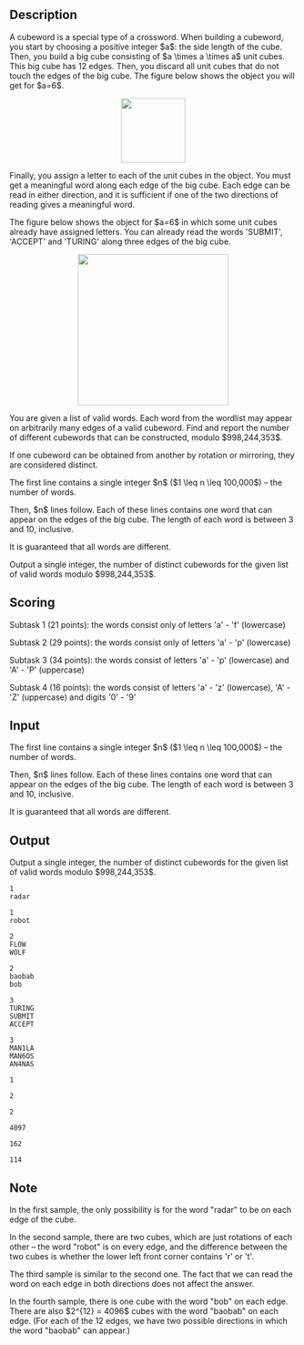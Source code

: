 ## Description

<div><p>A <span class="tex-font-style-bf">cubeword</span> is a special type of a crossword. When building a cubeword, you start by choosing a positive integer $a$: the side length of the cube. Then, you build a big cube consisting of $a \times a \times a$ unit cubes. This big cube has 12 edges. Then, you discard all unit cubes that do not touch the edges of the big cube. The figure below shows the object you will get for $a=6$.</p><center> <img class="tex-graphics" height="113px" src="file://JbwU8NGY.png" style="max-width: 100.0%;max-height: 100.0%;"> </center><p>Finally, you assign a letter to each of the unit cubes in the object. You must get a meaningful word along each edge of the big cube. Each edge can be read in either direction, and it is sufficient if one of the two directions of reading gives a meaningful word.</p><p>The figure below shows the object for $a=6$ in which some unit cubes already have assigned letters. You can already read the words '<span class="tex-font-style-tt">SUBMIT</span>', '<span class="tex-font-style-tt">ACCEPT</span>' and '<span class="tex-font-style-tt">TURING</span>' along three edges of the big cube.</p><center> <img class="tex-graphics" height="265px" src="file://UfzWhTsZ.png" style="max-width: 100.0%;max-height: 100.0%;"> </center><p>You are given a list of valid words. Each word from the wordlist may appear on arbitrarily many edges of a valid cubeword. Find and report the number of different cubewords that can be constructed, modulo $998,244,353$.</p><p>If one cubeword can be obtained from another by rotation or mirroring, they are considered <span class="tex-font-style-bf">distinct</span>.</p></div><div class="input-specification"><p>The first line contains a single integer $n$ ($1 \leq n \leq 100,000$) – the number of words.</p><p>Then, $n$ lines follow. Each of these lines contains one word that can appear on the edges of the big cube. The length of each word is between 3 and 10, inclusive.</p><p>It is guaranteed that all words are different.</p></div><div class="output-specification"><p>Output a single integer, the number of distinct cubewords for the given list of valid words modulo $998,244,353$.</p></div><div><h2>Scoring</h2><p>Subtask 1 (21 points): the words consist only of letters '<span class="tex-font-style-tt">a</span>' - '<span class="tex-font-style-tt">f</span>' (lowercase)</p><p>Subtask 2 (29 points): the words consist only of letters '<span class="tex-font-style-tt">a</span>' - '<span class="tex-font-style-tt">p</span>' (lowercase)</p><p>Subtask 3 (34 points): the words consist of letters '<span class="tex-font-style-tt">a</span>' - '<span class="tex-font-style-tt">p</span>' (lowercase) and '<span class="tex-font-style-tt">A</span>' - '<span class="tex-font-style-tt">P</span>' (uppercase)</p><p>Subtask 4 (16 points): the words consist of letters '<span class="tex-font-style-tt">a</span>' - '<span class="tex-font-style-tt">z</span>' (lowercase), '<span class="tex-font-style-tt">A</span>' - '<span class="tex-font-style-tt">Z</span>' (uppercase) and digits '<span class="tex-font-style-tt">0</span>' - '<span class="tex-font-style-tt">9</span>'</p></div>

## Input

<p>The first line contains a single integer $n$ ($1 \leq n \leq 100,000$) – the number of words.</p><p>Then, $n$ lines follow. Each of these lines contains one word that can appear on the edges of the big cube. The length of each word is between 3 and 10, inclusive.</p><p>It is guaranteed that all words are different.</p>

## Output

<p>Output a single integer, the number of distinct cubewords for the given list of valid words modulo $998,244,353$.</p>





```input1
1
radar
```




```input2
1
robot
```




```input3
2
FLOW
WOLF
```




```input4
2
baobab
bob
```




```input5
3
TURING
SUBMIT
ACCEPT
```




```input6
3
MAN1LA
MAN6OS
AN4NAS
```




```output1
1
```




```output2
2
```




```output3
2
```




```output4
4097
```




```output5
162
```




```output6
114
```



## Note

<p>In the first sample, the only possibility is for the word "<span class="tex-font-style-tt">radar</span>" to be on each edge of the cube.</p><p>In the second sample, there are two cubes, which are just rotations of each other – the word "<span class="tex-font-style-tt">robot</span>" is on every edge, and the difference between the two cubes is whether the lower left front corner contains '<span class="tex-font-style-tt">r</span>' or '<span class="tex-font-style-tt">t</span>'.</p><p>The third sample is similar to the second one. The fact that we can read the word on each edge in both directions does not affect the answer.</p><p>In the fourth sample, there is one cube with the word "<span class="tex-font-style-tt">bob</span>" on each edge. There are also $2^{12} = 4096$ cubes with the word "<span class="tex-font-style-tt">baobab</span>" on each edge. (For each of the 12 edges, we have two possible directions in which the word "<span class="tex-font-style-tt">baobab</span>" can appear.)</p>
